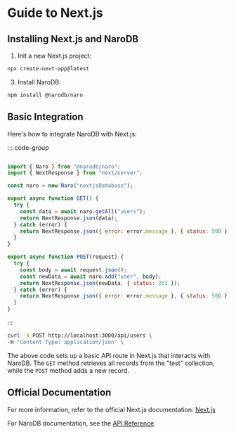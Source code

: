 # Guide to Next.js

## Installing Next.js and NaroDB

1. Init a new Next.js project:

```bash
npx create-next-app@latest
```

3. Install NaroDB:

```bash
npm install @narodb/naro
```

## Basic Integration

Here's how to integrate NaroDB with Next.js:

::: code-group
```js [src/app/api/users/route.js]

import { Naro } from "@narodb/naro";
import { NextResponse } from "next/server";

const naro = new Naro("nextjsDatabase");

export async function GET() {
  try {
    const data = await naro.getAll("users");
    return NextResponse.json(data);
  } catch (error) {
    return NextResponse.json({ error: error.message }, { status: 500 });
  }
}

export async function POST(request) {
  try {
    const body = await request.json();
    const newData = await naro.add("user", body);
    return NextResponse.json(newData, { status: 201 });
  } catch (error) {
    return NextResponse.json({ error: error.message }, { status: 500 });
  }
}
```
:::

```bash
curl -X POST http://localhost:3000/api/users \
-H "Content-Type: application/json" \
```


The above code sets up a basic API route in Next.js that interacts with NaroDB. The `GET` method retrieves all records
from the "test" collection, while the `POST` method adds a new record.

## Official Documentation

For more information, refer to the official Next.js documentation: [Next.js](https://nextjs.org/)

For NaroDB documentation, see the [API Reference](/api-reference/get).


